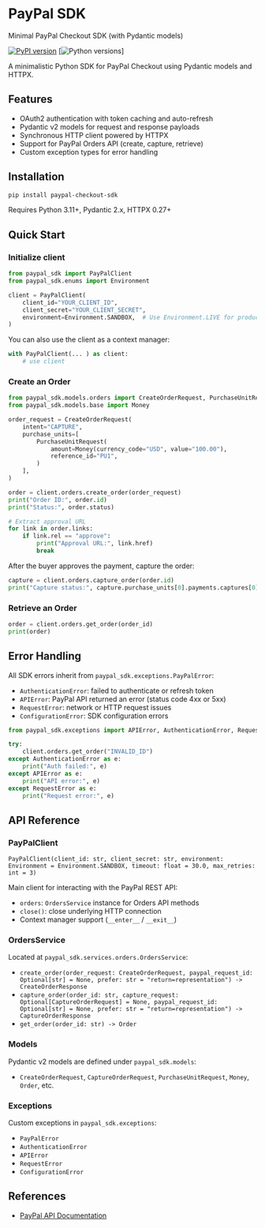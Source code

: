 # PayPal SDK

Minimal PayPal Checkout SDK (with Pydantic models)

[![PyPI version](https://img.shields.io/pypi/v/paypal_sdk.svg)](https://pypi.org/project/paypal_sdk/)
[![Python versions](https://img.shields.io/pypi/pyversions/paypal_sdk.svg)]

A minimalistic Python SDK for PayPal Checkout using Pydantic models and HTTPX.

## Features

- OAuth2 authentication with token caching and auto-refresh
- Pydantic v2 models for request and response payloads
- Synchronous HTTP client powered by HTTPX
- Support for PayPal Orders API (create, capture, retrieve)
- Custom exception types for error handling

## Installation

```bash
pip install paypal-checkout-sdk
```

Requires Python 3.11+, Pydantic 2.x, HTTPX 0.27+

## Quick Start

### Initialize client

```python
from paypal_sdk import PayPalClient
from paypal_sdk.enums import Environment

client = PayPalClient(
    client_id="YOUR_CLIENT_ID",
    client_secret="YOUR_CLIENT_SECRET",
    environment=Environment.SANDBOX,  # Use Environment.LIVE for production
)
```

You can also use the client as a context manager:

```python
with PayPalClient(... ) as client:
    # use client
```

### Create an Order

```python
from paypal_sdk.models.orders import CreateOrderRequest, PurchaseUnitRequest
from paypal_sdk.models.base import Money

order_request = CreateOrderRequest(
    intent="CAPTURE",
    purchase_units=[
        PurchaseUnitRequest(
            amount=Money(currency_code="USD", value="100.00"),
            reference_id="PU1",
        )
    ],
)

order = client.orders.create_order(order_request)
print("Order ID:", order.id)
print("Status:", order.status)

# Extract approval URL
for link in order.links:
    if link.rel == "approve":
        print("Approval URL:", link.href)
        break
```

After the buyer approves the payment, capture the order:

```python
capture = client.orders.capture_order(order.id)
print("Capture status:", capture.purchase_units[0].payments.captures[0].status)
```

### Retrieve an Order

```python
order = client.orders.get_order(order_id)
print(order)
```

## Error Handling

All SDK errors inherit from `paypal_sdk.exceptions.PayPalError`:

- `AuthenticationError`: failed to authenticate or refresh token
- `APIError`: PayPal API returned an error (status code 4xx or 5xx)
- `RequestError`: network or HTTP request issues
- `ConfigurationError`: SDK configuration errors

```python
from paypal_sdk.exceptions import APIError, AuthenticationError, RequestError

try:
    client.orders.get_order("INVALID_ID")
except AuthenticationError as e:
    print("Auth failed:", e)
except APIError as e:
    print("API error:", e)
except RequestError as e:
    print("Request error:", e)
```

## API Reference

### PayPalClient

`PayPalClient(client_id: str, client_secret: str, environment: Environment = Environment.SANDBOX, timeout: float = 30.0, max_retries: int = 3)`

Main client for interacting with the PayPal REST API:

- `orders`: `OrdersService` instance for Orders API methods
- `close()`: close underlying HTTP connection
- Context manager support (`__enter__` / `__exit__`)

### OrdersService

Located at `paypal_sdk.services.orders.OrdersService`:

- `create_order(order_request: CreateOrderRequest, paypal_request_id: Optional[str] = None, prefer: str = "return=representation") -> CreateOrderResponse`
- `capture_order(order_id: str, capture_request: Optional[CaptureOrderRequest] = None, paypal_request_id: Optional[str] = None, prefer: str = "return=representation") -> CaptureOrderResponse`
- `get_order(order_id: str) -> Order`

### Models

Pydantic v2 models are defined under `paypal_sdk.models`:

- `CreateOrderRequest`, `CaptureOrderRequest`, `PurchaseUnitRequest`, `Money`, `Order`, etc.

### Exceptions

Custom exceptions in `paypal_sdk.exceptions`:

- `PayPalError`
- `AuthenticationError`
- `APIError`
- `RequestError`
- `ConfigurationError`

## References

- [PayPal API Documentation](https://developer.paypal.com/docs/api/overview/)

